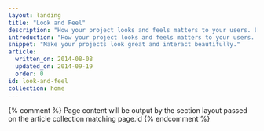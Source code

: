 ```yaml
---
layout: landing
title: "Look and Feel"
description: "How your project looks and feels matters to your users. Learn how to choose the right animations, colors, and typefaces to match your site or app's branding and personality."
introduction: "How your project looks and feels matters to your users. Learn how to choose the right animations, colors, and typefaces to match your site or app's branding and personality."
snippet: "Make your projects look great and interact beautifully."
article:
  written_on: 2014-08-08
  updated_on: 2014-09-19
  order: 0
id: look-and-feel
collection: home
---
```


{% comment %}
Page content will be output by the section layout passed on the article collection matching page.id
{% endcomment %}

